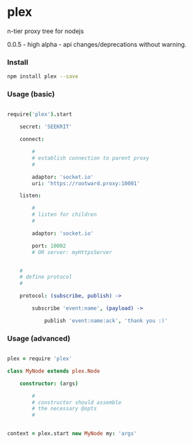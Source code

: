 plex
====

n-tier proxy tree for nodejs<br />

0.0.5 - high alpha - api changes/deprecations without warning. <br />


### Install

```bash
npm install plex --save
```


### Usage (basic)

```coffee

require('plex').start

    secret: 'SEEKRIT'

    connect:

        #
        # establish connection to parent proxy
        #

        adaptor: 'socket.io'
        uri: 'https://rootward.proxy:10001'

    listen:

        #
        # listen for children
        #

        adaptor: 'socket.io'

        port: 10002  
        # OR server: myHttpsServer


    #
    # define protocol
    #

    protocol: (subscribe, publish) -> 

        subscribe 'event:name', (payload) -> 

            publish 'event:name:ack', 'thank you :)'


```


### Usage (advanced)

```coffee

plex = require 'plex'

class MyNode extends plex.Node

    constructor: (args)

        #
        # constructor should assemble
        # the necessary @opts
        #


context = plex.start new MyNode my: 'args'


```

